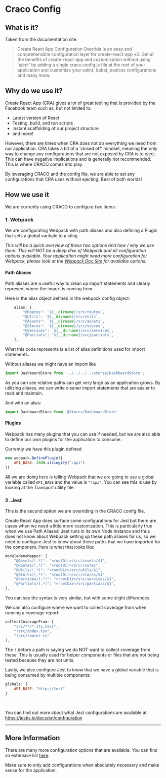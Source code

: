 # Craco Config

## What is it?
Taken from the documentation site:
> Create React App Configuration Override is an easy and comprehensible configuration layer for create-react-app v2.
Get all the benefits of create-react-app and customization without using 'eject' by adding a single craco.config.js file at the root of your application and customize your eslint, babel, postcss configurations and many more.

## Why do we use it?
Create React App (CRA) gives a lot of great tooling that is provided by the Facebook team such as, but not limited to:
- Latest version of React
- Testing, build, and run scripts
- Instant scaffolding of our project structure
- and more!

However, there are times when CRA does not do everything we need from our application. CRA takes a bit of a 'closed off' mindset, meaning the only way to change any configurations that are not exposed by CRA is to eject. This can have negative implications and is generally not recommended. This is where CRACO comes into play.

By leveraging CRACO and the config file, we are able to set any configurations that CRA uses without ejecting. Best of both worlds!

## How we use it
We are currently using CRACO to configure two items:

### 1. <b>Webpack</b>
We are configurating Webpack with path aliases and also defining a Plugin that sets a global varibale to a sting.

<i>
    This will be a quick overview of these two options and how / why we use them. This will NOT be a deep dive of Webpack and all configuration options available. Your application might need more configuration for Webpack, please look at the <a href="https://webpack.js.org/">Webpack Doc Site</a> for available options.
</i>


#### Path Aliases
Path aliases are a useful way to clean up import statements and clearly represent where the import is coming from.

Here is the alias object defined in the webpack config object:<br/>
```js
    alias: {
        "@Routes": `${__dirname}/src/routes`,
        "@Utils": `${__dirname}/src/utils`,
        "@Assets": `${__dirname}/src/assets`,
        "@Stores": `${__dirname}/src/stores`,
        "@Services": `${__dirname}/src/services`,
        "@Partials": `${__dirname}/src/partials`,
    },
```

What this code represents is a list of alias definitions used for import statements.

Without aliases we might have an import like
```js
import DashboardStore from '../../../../stores/DashboardStore';
```
As you can see relative paths can get very large as an application grows. By utilizing aliases, we can write cleaner import statements that are easier to read and maintain.

And with an alias:
```js
import DashboardStore from '@Stores/DashboardStore'
```

#### Plugins
Webpack has many plugins that you can use if needed, but we are also able to define our own plugins for the application to consume.

Currently we have this plugin defined:
```js
new webpack.DefinePlugin({
    API_BASE: JSON.stringify("/api")
})
```
All we are doing here is telling Webpack that we are going to use a global variable called `API_BASE` and the value is `"/api"`. You can see this is use by looking at the Transport utility file.


### 2. <b>Jest</b>
This is the second option we are overriding in the CRACO config file.

Create React App does surface some configurations for Jest but there are cases when we need a little more customization. This is particularly true when we use Path Aliases! Jest runs in its own Node instance and thus does not know about Webpack setting up these path aliases for us, so we need to configure Jest to know about these paths that we have imported for the component. Here is what that looks like: 
```js
moduleNameMapper: {
    "@Assets/(.*)": "<rootDir>/src/assets/$1",
    "@Routes/(.*)": "<rootDir>/src/routes",
    "@Utils/(.*)": "<rootDir>/src/utils/$1",
    "@Stores/(.*)": "<rootDir>/src/stores/$1",
    "@Services/(.*)": "<rootDir>/src/services/$1",
    "@Partials/(.*)": "<rootDir>/src/partials/$1",
},
```
You can see the syntax is very similar, but with some slight differences.

We can also configure where we want to collect coverage from when running a coverage report:
```js
collectCoverageFrom: [
    "src/**/*.{ts,tsx}",
    "!src/index.tsx",
    "!src/router.ts"
],
```
The `!` before a path is saying we do NOT want to collect coverage from these. This is usually used for helper components or files that are not being tested because they are not units.

Lastly, we also configure Jest to know that we have a global variable that is being consumed by multiple components:
```js
globals: {
    API_BASE: "http://test"
}
```
<br/>

You can find out more about what Jest configurations are available at https://jestjs.io/docs/en/configuration

---
## More Information
There are many more configuration options that are available. You can find an extensive list [here](https://github.com/sharegate/craco/blob/master/packages/craco/README.md#configuration-overview).

Make sure to only add configurations when absolutely necessary and make sense for the application.